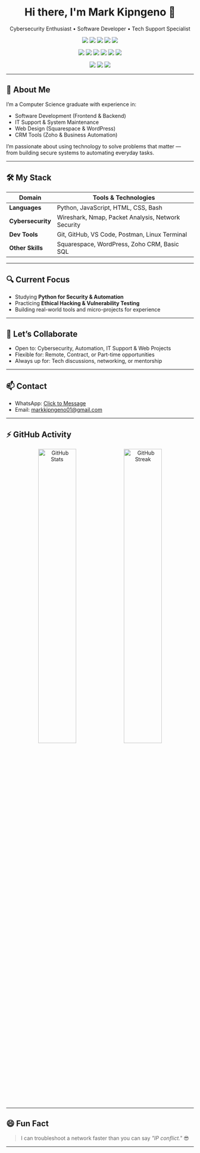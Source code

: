 <h1 align="center">Hi there, I'm Mark Kipngeno 👋</h1>

<p align="center">
Cybersecurity Enthusiast • Software Developer • Tech Support Specialist  
</p>


<p align="center">
  <!-- Languages -->
  <img src="https://img.shields.io/badge/Python-3776AB?style=for-the-badge&logo=python&logoColor=white" />
  <img src="https://img.shields.io/badge/JavaScript-F7DF1E?style=for-the-badge&logo=javascript&logoColor=black" />
  <img src="https://img.shields.io/badge/Bash-121011?style=for-the-badge&logo=gnubash&logoColor=white" />
  <img src="https://img.shields.io/badge/HTML5-E34F26?style=for-the-badge&logo=html5&logoColor=white" />
  <img src="https://img.shields.io/badge/CSS3-1572B6?style=for-the-badge&logo=css3&logoColor=white" />
</p>

<p align="center">
  <!-- Tools -->
  <img src="https://img.shields.io/badge/Postman-FF6C37?style=for-the-badge&logo=postman&logoColor=white" />
  <img src="https://img.shields.io/badge/GitHub-100000?style=for-the-badge&logo=github&logoColor=white" />
  <img src="https://img.shields.io/badge/Linux-FCC624?style=for-the-badge&logo=linux&logoColor=black" />
  <img src="https://img.shields.io/badge/VS%20Code-007ACC?style=for-the-badge&logo=visual-studio-code&logoColor=white" />
  <img src="https://img.shields.io/badge/Squarespace-222222?style=for-the-badge&logo=squarespace&logoColor=white" />
  <img src="https://img.shields.io/badge/Zoho_CRM-e60012?style=for-the-badge&logo=zoho&logoColor=white" />
</p>

<p align="center">
  <!-- Cybersecurity / Certifications -->
  <img src="https://img.shields.io/badge/Cybersecurity-232f3e?style=for-the-badge&logo=hackthebox&logoColor=white" />
  <img src="https://img.shields.io/badge/Sololearn-3a464b?style=for-the-badge&logo=sololearn&logoColor=white" />
  <img src="https://img.shields.io/badge/HP%20Life%20Courses-0096D6?style=for-the-badge&logo=hp&logoColor=white" />
</p>

---

## 💼 About Me

I’m a Computer Science graduate with experience in:

- Software Development (Frontend & Backend)
- IT Support & System Maintenance
- Web Design (Squarespace & WordPress)
- CRM Tools (Zoho & Business Automation)

I’m passionate about using technology to solve problems that matter — from building secure systems to automating everyday tasks.

---

## 🛠️ My Stack

| Domain            | Tools & Technologies |
| ----------------- | -------------------- |
| **Languages**     | Python, JavaScript, HTML, CSS, Bash |
| **Cybersecurity** | Wireshark, Nmap, Packet Analysis, Network Security |
| **Dev Tools**     | Git, GitHub, VS Code, Postman, Linux Terminal |
| **Other Skills**  | Squarespace, WordPress, Zoho CRM, Basic SQL |

---

## 🔍 Current Focus

- Studying **Python for Security & Automation**
- Practicing **Ethical Hacking & Vulnerability Testing**
- Building real-world tools and micro-projects for experience

---

## 🤝 Let’s Collaborate

- Open to: Cybersecurity, Automation, IT Support & Web Projects
- Flexible for: Remote, Contract, or Part-time opportunities
- Always up for: Tech discussions, networking, or mentorship

---

## 📫 Contact

- WhatsApp: [Click to Message](https://wa.me/254700781538)  
- Email: markkipngeno01@gmail.com  

---

## ⚡ GitHub Activity

<p align="center">
  <img src="https://github-readme-stats.vercel.app/api?username=Markkigen&show_icons=true&theme=tokyonight" alt="GitHub Stats" width="45%" />
  <img src="https://github-readme-streak-stats.herokuapp.com/?user=Markkigen&theme=tokyonight" alt="GitHub Streak" width="45%"/>
</p>

---

## 😄 Fun Fact

> I can troubleshoot a network faster than you can say _"IP conflict."_ 😎

---

